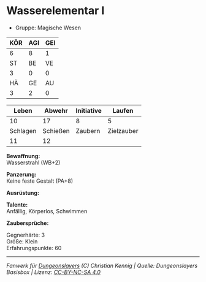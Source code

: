 # Wasserelementar I  
- Gruppe: Magische Wesen  

| KÖR | AGI | GEI |  
| --- | --- | --- |  
| 6   | 8   | 1   |
| ST  | BE  | VE  |  
| 3   | 0   | 0   |
| HÄ  | GE  | AU  |  
| 3   | 2   | 0   |


| Leben    | Abwehr   | Initiative | Laufen     |
| -------- | -------- | ---------- | ---------- |
| 10       | 17       | 8          | 5          |
| Schlagen | Schießen | Zaubern    | Zielzauber |
| 11       | 12       |            |            |

**Bewaffnung:**  
Wasserstrahl (WB+2)

**Panzerung:**  
Keine feste Gestalt (PA+8)

**Ausrüstung:**  


**Talente:**  
Anfällig, Körperlos, Schwimmen

**Zaubersprüche:**  


Gegnerhärte: 3  
Größe: Klein  
Erfahrungspunkte: 60  



___
*Fanwerk für [Dungeonslayers](https://www.dungeonslayers.net/) (C) Christian Kennig | Quelle: Dungeonslayers Basisbox | Lizenz: [CC-BY-NC-SA 4.0](https://creativecommons.org/licenses/by-nc-sa/4.0/deed.de)*